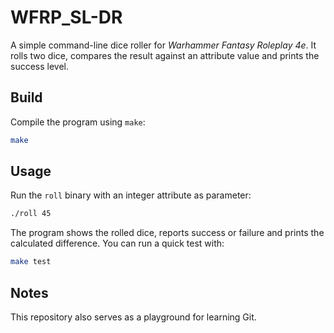 # WFRP_SL-DR

A simple command-line dice roller for *Warhammer Fantasy Roleplay 4e*.
It rolls two dice, compares the result against an attribute value and
prints the success level.

## Build

Compile the program using `make`:

```bash
make
```

## Usage

Run the `roll` binary with an integer attribute as parameter:

```bash
./roll 45
```

The program shows the rolled dice, reports success or failure and
prints the calculated difference. You can run a quick test with:

```bash
make test
```

## Notes

This repository also serves as a playground for learning Git.
